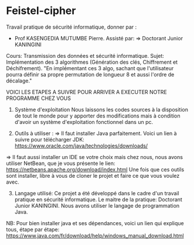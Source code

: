 # Feistel-cipher

Travail pratique de sécurité informatique, donner par :

* Prof KASENGEDIA MUTUMBE Pierre. 
Assisté par:
    => Doctorant Junior KANINGINI

Cours: Transmission des données et sécurité informatique.
Sujet: Implémentation des 3 algorithmes (Génération des clés, Chiffrement et Déchifrement).
        "En implémentant ces 3 algo, sachant que l'utilisateur pourra définir sa propre permutation de longueur 8 et aussi l'ordre de décalage."

VOICI LES ETAPES A SUIVRE POUR ARRIVER A EXECUTER NOTRE PROGRAMME CHEZ VOUS

1) Système d'exploitation
Nous laissons les codes sources à la disposition de tout le monde pour y apporter des modifications 
mais à condition d'avoir un système d'exploitation fonctionnel dans un pc.

2) Outils à utiliser :
=> Il faut installer Java parfaitement. Voici un lien à suivre pour télécharger JDK: https://www.oracle.com/java/technologies/downloads/

=> Il faut aussi installer un IDE se votre choix mais chez nous, nous avons utiliser NetBean, que je vous présente le lien: https://netbeans.apache.org/download/index.html
Une fois que ces outils sont installer, libre à vous de cloner le projet et faire ce que vous voulez avec.

3) Langage utilisé:
Ce projet a été développé dans le cadre d'un travail pratique en sécurité informatique. Le maitre de la pratique: Doctorant Junior KANINGINI. Nous avons utiliser le langage de programmation Java.

NB: Pour bien installer java et ses dépendances, voici un lien qui explique tous, étape par étape:
https://www.java.com/fr/download/help/windows_manual_download.html